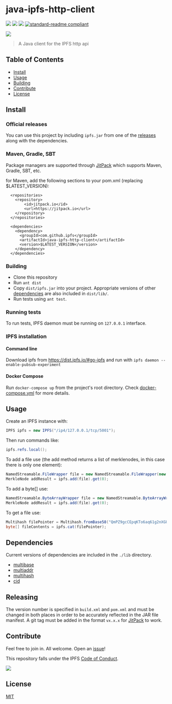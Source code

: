 # java-ipfs-http-client

[![](https://img.shields.io/badge/made%20by-Protocol%20Labs-blue.svg?style=flat-square)](http://ipn.io)
[![](https://img.shields.io/badge/project-IPFS-blue.svg?style=flat-square)](http://ipfs.io/)
[![](https://img.shields.io/badge/freenode-%23ipfs-blue.svg?style=flat-square)](http://webchat.freenode.net/?channels=%23ipfs)
[![standard-readme compliant](https://img.shields.io/badge/standard--readme-OK-green.svg?style=flat-square)](https://github.com/RichardLitt/standard-readme)

![](https://ipfs.io/ipfs/QmQJ68PFMDdAsgCZvA1UVzzn18asVcf7HVvCDgpjiSCAse)

> A Java client for the IPFS http api

## Table of Contents

- [Install](#install)
- [Usage](#usage)
- [Building](#building)
- [Contribute](#contribute)
- [License](#license)

## Install

### Official releases

You can use this project by including `ipfs.jar` from one of the [releases](https://github.com/ipfs/java-ipfs-api/releases) along with the dependencies.

### Maven, Gradle, SBT

Package managers are supported through [JitPack](https://jitpack.io/#ipfs/java-ipfs-http-client/) which supports Maven, Gradle, SBT, etc.

for Maven, add the following sections to your pom.xml (replacing $LATEST_VERSION):
```
  <repositories>
    <repository>
        <id>jitpack.io</id>
        <url>https://jitpack.io</url>
    </repository>
  </repositories>

  <dependencies>
    <dependency>
      <groupId>com.github.ipfs</groupId>
      <artifactId>java-ipfs-http-client</artifactId>
      <version>$LATEST_VERSION</version>
    </dependency>
  </dependencies>
```

### Building

* Clone this repository
* Run `ant dist`
* Copy `dist/ipfs.jar` into your project. Appropriate versions of other [dependencies](#dependencies) are also included in `dist/lib/`.
* Run tests using `ant test`.

### Running tests

To run tests, IPFS daemon must be running on `127.0.0.1` interface. 

### IPFS installation

#### Command line

Download ipfs from https://dist.ipfs.io/#go-ipfs and run with `ipfs daemon --enable-pubsub-experiment`

#### Docker Compose

Run `docker-compose up` from the project's root directory. Check [docker-compose.yml](docker-compose.yml) for more details.

## Usage

Create an IPFS instance with:
```Java
IPFS ipfs = new IPFS("/ip4/127.0.0.1/tcp/5001");
```

Then run commands like:
```Java
ipfs.refs.local();
```

To add a file use (the add method returns a list of merklenodes, in this case there is only one element):
```Java
NamedStreamable.FileWrapper file = new NamedStreamable.FileWrapper(new File("hello.txt"));
MerkleNode addResult = ipfs.add(file).get(0);
```

To add a byte[] use:
```Java
NamedStreamable.ByteArrayWrapper file = new NamedStreamable.ByteArrayWrapper("hello.txt", "G'day world! IPFS rocks!".getBytes());
MerkleNode addResult = ipfs.add(file).get(0);
```

To get a file use:
```Java
Multihash filePointer = Multihash.fromBase58("QmPZ9gcCEpqKTo6aq61g2nXGUhM4iCL3ewB6LDXZCtioEB");
byte[] fileContents = ipfs.cat(filePointer);
```

## Dependencies

Current versions of dependencies are included in the `./lib` directory.

* [multibase](https://github.com/multiformats/java-multibase)
* [multiaddr](https://github.com/multiformats/java-multiaddr)
* [multihash](https://github.com/multiformats/java-multihash)
* [cid](https://github.com/ipld/java-cid)

## Releasing
The version number is specified in `build.xml` and `pom.xml` and must be changed in both places in order to be accurately reflected in the JAR file manifest. A git tag must be added in the format `vx.x.x` for [JitPack](https://jitpack.io/#ipfs/java-ipfs-http-client/) to work.

## Contribute

Feel free to join in. All welcome. Open an [issue](https://github.com/ipfs/java-ipfs-api/issues)!

This repository falls under the IPFS [Code of Conduct](https://github.com/ipfs/community/blob/master/code-of-conduct.md).

[![](https://cdn.rawgit.com/jbenet/contribute-ipfs-gif/master/img/contribute.gif)](https://github.com/ipfs/community/blob/master/contributing.md)

## License

[MIT](LICENSE)
